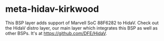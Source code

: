 meta-hidav-kirkwood
===================

This BSP layer adds support of Marvell SoC 88F6282 to HidaV. Check out the HidaV distro layer,
our main layer which integrates this BSP as well as other BSPs. It's at <https://github.com/DFE/HidaV>.
